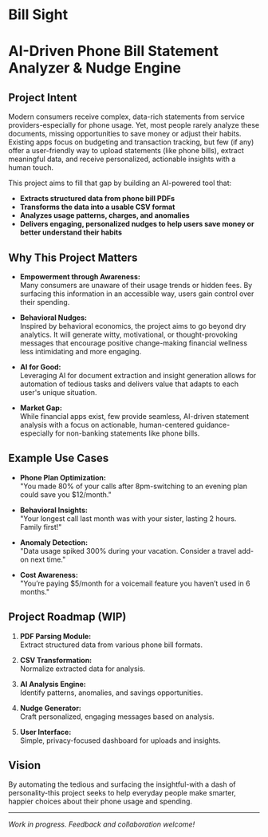 # Bill Sight
# AI-Driven Phone Bill Statement Analyzer & Nudge Engine

## Project Intent

Modern consumers receive complex, data-rich statements from service providers-especially for phone usage. Yet, most people rarely analyze these documents, missing opportunities to save money or adjust their habits. Existing apps focus on budgeting and transaction tracking, but few (if any) offer a user-friendly way to upload statements (like phone bills), extract meaningful data, and receive personalized, actionable insights with a human touch.

This project aims to fill that gap by building an AI-powered tool that:

- **Extracts structured data from phone bill PDFs**  
- **Transforms the data into a usable CSV format**
- **Analyzes usage patterns, charges, and anomalies**
- **Delivers engaging, personalized nudges to help users save money or better understand their habits**

## Why This Project Matters

- **Empowerment through Awareness:**  
  Many consumers are unaware of their usage trends or hidden fees. By surfacing this information in an accessible way, users gain control over their spending.

- **Behavioral Nudges:**  
  Inspired by behavioral economics, the project aims to go beyond dry analytics. It will generate witty, motivational, or thought-provoking messages that encourage positive change-making financial wellness less intimidating and more engaging.

- **AI for Good:**  
  Leveraging AI for document extraction and insight generation allows for automation of tedious tasks and delivers value that adapts to each user's unique situation.

- **Market Gap:**  
  While financial apps exist, few provide seamless, AI-driven statement analysis with a focus on actionable, human-centered guidance-especially for non-banking statements like phone bills.

## Example Use Cases

- **Phone Plan Optimization:**  
  "You made 80% of your calls after 8pm-switching to an evening plan could save you $12/month."

- **Behavioral Insights:**  
  "Your longest call last month was with your sister, lasting 2 hours. Family first!"

- **Anomaly Detection:**  
  "Data usage spiked 300% during your vacation. Consider a travel add-on next time."

- **Cost Awareness:**  
  "You’re paying $5/month for a voicemail feature you haven’t used in 6 months."

## Project Roadmap (WIP)

1. **PDF Parsing Module:**  
   Extract structured data from various phone bill formats.

2. **CSV Transformation:**  
   Normalize extracted data for analysis.

3. **AI Analysis Engine:**  
   Identify patterns, anomalies, and savings opportunities.

4. **Nudge Generator:**  
   Craft personalized, engaging messages based on analysis.

5. **User Interface:**  
   Simple, privacy-focused dashboard for uploads and insights.

## Vision

By automating the tedious and surfacing the insightful-with a dash of personality-this project seeks to help everyday people make smarter, happier choices about their phone usage and spending.

---
*Work in progress. Feedback and collaboration welcome!*
